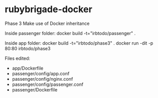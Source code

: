 # rubybrigade-docker
Phase 3
Make use of Docker inheritance

Inside passenger folder:
docker build -t="irbtodo/passenger" .

Inside app folder:
docker build -t="irbtodo/phase3" .
docker run -dit -p 80:80 irbtodo/phase3

Files edited:
+ app/Dockerfile
+ passenger/config/app.conf
+ passenger/config/nginx.conf
+ passenger/config/passenger.conf
+ passenger/Dockerfile
